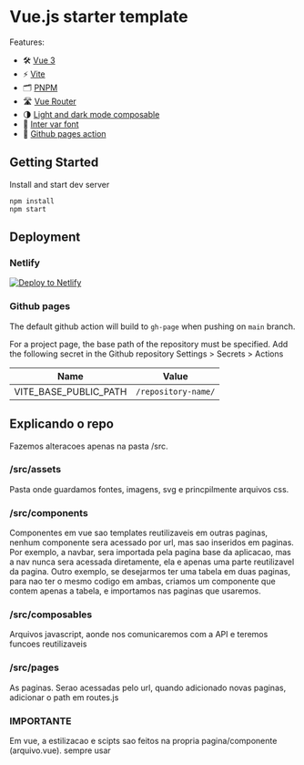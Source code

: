 # Vue.js starter template

Features:

- 🛠 [Vue 3](https://v3.vuejs.org/guide/introduction.html)
- ⚡️ [Vite](https://vitejs.dev/guide/)
- 🗂 [PNPM](https://pnpm.io)
- 🛣 [Vue Router](https://github.com/vuejs/vue-router-next)
- 🌗 [Light and dark mode composable](https://github.com/lecoueyl/vue3-template/blob/main/src/composables/theme.js)
- 🔡 [Inter var font](https://rsms.me/inter/)
- 📄 [Github pages action](https://pages.github.com)

## Getting Started

Install and start dev server

```
npm install
npm start
```

## Deployment

### Netlify

[![Deploy to Netlify](https://www.netlify.com/img/deploy/button.svg)](https://app.netlify.com/start/deploy?repository=https://github.com/lecoueyl/vue3-template)

### Github pages

The default github action will build to `gh-page` when pushing on `main` branch.

For a project page, the base path of the repository must be specified. Add the following secret in the Github repository Settings > Secrets > Actions

| Name                        | Value                    |
| --------------------------- | ------------------------ |
| VITE_BASE_PUBLIC_PATH       | `/repository-name/`      |


## Explicando o repo

Fazemos alteracoes apenas na pasta /src.


### /src/assets

Pasta onde guardamos fontes, imagens, svg e princpilmente arquivos css.


### /src/components

Componentes em vue sao templates reutilizaveis em outras paginas, nenhum componente sera acessado por url, mas sao inseridos em paginas. Por exemplo, a navbar, sera importada pela pagina base da aplicacao, mas a nav nunca sera acessada diretamente, ela e apenas uma parte reutilizavel da pagina. Outro exemplo, se desejarmos ter uma tabela em duas paginas, para nao ter o mesmo codigo em ambas, criamos um componente que contem apenas a tabela, e importamos nas paginas que usaremos.


### /src/composables

Arquivos javascript, aonde nos comunicaremos com a API e teremos funcoes reutilizaveis


### /src/pages

As paginas. Serao acessadas pelo url, quando adicionado novas paginas, adicionar o path em routes.js


### IMPORTANTE

Em vue, a estilizacao e scipts sao feitos na propria pagina/componente (arquivo.vue). sempre usar <style scoped> para nao modificar css em paginas nao desejadas. Se o javascript ou o css for feito para modificar mais de uma pagina ou componente, o javascript deve ser feito em um arquivo na pasta /composables e o css na pasta /assets/styles
